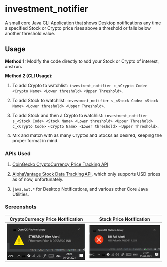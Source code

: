 # investment_notifier

A small core Java CLI Application that shows Desktop notifications any time a specified Stock or Crypto price rises 
above a threshold or falls below another threshold value.

## Usage

**Method 1:**  Modify the code directly to add your Stock or Crypto of interest, and run.

**Method 2 (CLI Usage):**

1. To add Crypto to watchlist: `investment_notifier c_<Crypto Code> <Crypto Name> <Lower threshold> <Upper Threshold>`.

2. To add Stock to watchlist: `investment_notifier s_<Stock Code> <Stock Name> <Lower threshold> <Upper Threshold>`.

3. To add Stock and then a Crypto to watchlist: `investment_notifier s_<Stock Code> <Stock Name> <Lower threshold> <Upper Threshold> c_<Crypto Code> <Crypto Name> <Lower threshold> <Upper Threshold>`.

4. Mix and match with as many Cryptos and Stocks as desired, keeping the proper format in mind. 

### APIs Used

1. [CoinGecko CryptoCurrency Price Tracking API](https://www.coingecko.com/en/api/)

2. [AlphaVantage Stock Data Tracking API](https://www.alphavantage.co/documentation/), which only supports USD prices
as of now, unfortunately.

3. `java.awt.*` for Desktop Notifications, and various other Core Java Utilities.

### Screenshots

| CryptoCurrency Price Notification | Stock Price Notification |
| --- | ---- |
| ![](screenshots/CryptoRiseNotification.png) | ![](screenshots/StockFallNotification.png) |